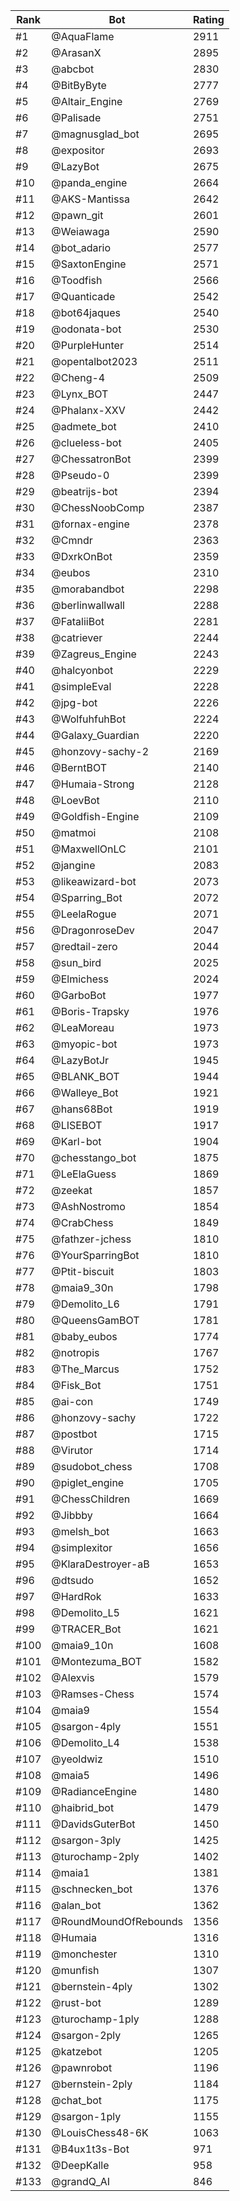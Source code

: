 Rank|Bot|Rating
---|---|---
#1|@AquaFlame|2911
#2|@ArasanX|2895
#3|@abcbot|2830
#4|@BitByByte|2777
#5|@Altair_Engine|2769
#6|@Palisade|2751
#7|@magnusglad_bot|2695
#8|@expositor|2693
#9|@LazyBot|2675
#10|@panda_engine|2664
#11|@AKS-Mantissa|2642
#12|@pawn_git|2601
#13|@Weiawaga|2590
#14|@bot_adario|2577
#15|@SaxtonEngine|2571
#16|@Toodfish|2566
#17|@Quanticade|2542
#18|@bot64jaques|2540
#19|@odonata-bot|2530
#20|@PurpleHunter|2514
#21|@opentalbot2023|2511
#22|@Cheng-4|2509
#23|@Lynx_BOT|2447
#24|@Phalanx-XXV|2442
#25|@admete_bot|2410
#26|@clueless-bot|2405
#27|@ChessatronBot|2399
#28|@Pseudo-0|2399
#29|@beatrijs-bot|2394
#30|@ChessNoobComp|2387
#31|@fornax-engine|2378
#32|@Cmndr|2363
#33|@DxrkOnBot|2359
#34|@eubos|2310
#35|@morabandbot|2298
#36|@berlinwallwall|2288
#37|@FataliiBot|2281
#38|@catriever|2244
#39|@Zagreus_Engine|2243
#40|@halcyonbot|2229
#41|@simpleEval|2228
#42|@jpg-bot|2226
#43|@WolfuhfuhBot|2224
#44|@Galaxy_Guardian|2220
#45|@honzovy-sachy-2|2169
#46|@BerntBOT|2140
#47|@Humaia-Strong|2128
#48|@LoevBot|2110
#49|@Goldfish-Engine|2109
#50|@matmoi|2108
#51|@MaxwellOnLC|2101
#52|@jangine|2083
#53|@likeawizard-bot|2073
#54|@Sparring_Bot|2072
#55|@LeelaRogue|2071
#56|@DragonroseDev|2047
#57|@redtail-zero|2044
#58|@sun_bird|2025
#59|@Elmichess|2024
#60|@GarboBot|1977
#61|@Boris-Trapsky|1976
#62|@LeaMoreau|1973
#63|@myopic-bot|1973
#64|@LazyBotJr|1945
#65|@BLANK_BOT|1944
#66|@Walleye_Bot|1921
#67|@hans68Bot|1919
#68|@LISEBOT|1917
#69|@Karl-bot|1904
#70|@chesstango_bot|1875
#71|@LeElaGuess|1869
#72|@zeekat|1857
#73|@AshNostromo|1854
#74|@CrabChess|1849
#75|@fathzer-jchess|1810
#76|@YourSparringBot|1810
#77|@Ptit-biscuit|1803
#78|@maia9_30n|1798
#79|@Demolito_L6|1791
#80|@QueensGamBOT|1781
#81|@baby_eubos|1774
#82|@notropis|1767
#83|@The_Marcus|1752
#84|@Fisk_Bot|1751
#85|@ai-con|1749
#86|@honzovy-sachy|1722
#87|@postbot|1715
#88|@Virutor|1714
#89|@sudobot_chess|1708
#90|@piglet_engine|1705
#91|@ChessChildren|1669
#92|@Jibbby|1664
#93|@melsh_bot|1663
#94|@simplexitor|1656
#95|@KlaraDestroyer-aB|1653
#96|@dtsudo|1652
#97|@HardRok|1633
#98|@Demolito_L5|1621
#99|@TRACER_Bot|1621
#100|@maia9_10n|1608
#101|@Montezuma_BOT|1582
#102|@Alexvis|1579
#103|@Ramses-Chess|1574
#104|@maia9|1554
#105|@sargon-4ply|1551
#106|@Demolito_L4|1538
#107|@yeoldwiz|1510
#108|@maia5|1496
#109|@RadianceEngine|1480
#110|@haibrid_bot|1479
#111|@DavidsGuterBot|1450
#112|@sargon-3ply|1425
#113|@turochamp-2ply|1402
#114|@maia1|1381
#115|@schnecken_bot|1376
#116|@alan_bot|1362
#117|@RoundMoundOfRebounds|1356
#118|@Humaia|1316
#119|@monchester|1310
#120|@munfish|1307
#121|@bernstein-4ply|1302
#122|@rust-bot|1289
#123|@turochamp-1ply|1288
#124|@sargon-2ply|1265
#125|@katzebot|1205
#126|@pawnrobot|1196
#127|@bernstein-2ply|1184
#128|@chat_bot|1175
#129|@sargon-1ply|1155
#130|@LouisChess48-6K|1063
#131|@B4ux1t3s-Bot|971
#132|@DeepKalle|958
#133|@grandQ_AI|846
